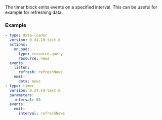 The timer block emits events on a specified interval. This can be useful for example for refreshing
data.

### Example

```yaml
- type: data-loader
  version: 0.34.10-test.0
  actions:
    onLoad:
      type: resource.query
      resource: news
  events:
    listen:
      refresh: refreshNews
    emit:
      data: news
- type: timer
  version: 0.34.10-test.0
  parameters:
    interval: 60
  events:
    emit:
      interval: refreshNews
```
